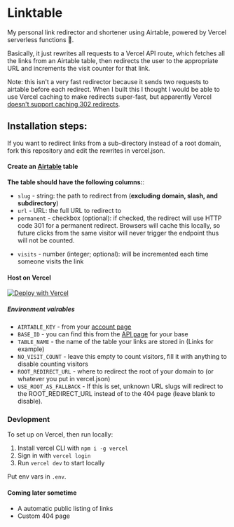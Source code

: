 # Linktable

My personal link redirector and shortener using Airtable, powered by Vercel serverless functions :link:.

Basically, it just rewrites all requests to a Vercel API route, which fetches all the links from an Airtable table, then redirects the user to the appropriate URL and increments the visit counter for that link. 

Note: this isn't a very fast redirector because it sends two requests to airtable before each redirect. When I built this I thought I would be able to use Vercel caching to make redirects super-fast, but apparently Vercel [doesn't support caching 302 redirects](https://github.com/vercel/vercel/discussions/5794).

<!--All redirects have the Vercel `Cache-Control` header with [`stale-while-revalidate`](https://vercel.com/docs/edge-network/caching#stale-while-revalidate) set. This means that redirects will be cached at the Vercel edge and returned to users immediately when they visit the short link. Then, Vercel will send a request to the function to revalidate the cached response. Because this will be sent after every user's request (I think) it will ensure that their visit is counted and the link is kept up-to-date without slowing down the speed of the response (this would not be possible without `stale-while-revalidate`, as Vercel serverless functions terminate immediately upon response).

Additionally, make sure to visit the short link manually every time you update a link in Airtable to force an update of the cache.-->

## Installation steps:

If you want to redirect links from a sub-directory instead of a root domain, fork this repository and edit the rewrites in vercel.json.

#### Create an [Airtable](https://airtable.com/) table

**The table should have the following columns:**:
 + `slug` - string: the path to redirect from (**excluding domain, slash, and subdirectory**)
 + `url` - URL: the full URL to redirect to
 + `permanent` - checkbox (optional): if checked, the redirect will use HTTP code 301 for a permanent redirect. Browsers will cache this locally, so future clicks from the same visitor will never trigger the endpoint thus will not be counted.
 <!--+ `cache` - checkbox (optional): if checked, the redirect will be cached by Vercel for `CACHE_SECONDS` (as specified in the environment variables; default one hour) (this will prevent ALL visitors from being counted for the cache duration while it is checked)-->
 + `visits` - number (integer; optional): will be incremented each time someone visits the link

#### Host on Vercel

[![Deploy with Vercel](https://vercel.com/button)](https://vercel.com/new/git/external?repository-url=https%3A%2F%2Fgithub.com%2Fscitronboy%2Flinktable&env=AIRTABLE_KEY,BASE_ID,TABLE_NAME,NO_VISIT_COUNT,ROOT_REDIRECT_URL,USE_ROOT_AS_FALLBACK&envDescription=Environment%20variables&envLink=https%3A%2F%2Fgithub.com%2Fscitronboy%2Flinktable%23environment-variables&project-name=my-linktable&repo-name=linktable)

##### Environment vairables

+ `AIRTABLE_KEY` - from your [account page](https://airtable.com/account)
+ `BASE_ID` - you can find this from the [API page](https://airtable.com/api) for your base
+ `TABLE_NAME` - the name of the table your links are stored in (Links for example)
+ `NO_VISIT_COUNT` - leave this empty to count visitors, fill it with anything to disable counting visitors
+ `ROOT_REDIRECT_URL` - where to redirect the root of your domain to (or whatever you put in vercel.json)
+ `USE_ROOT_AS_FALLBACK` - If this is set, unknown URL slugs will redirect to the ROOT_REDIRECT_URL instead of to the 404 page (leave blank to disable).

### Devlopment

To set up on Vercel, then run locally:
1. Install vercel CLI with `npm i -g vercel`
2. Sign in with `vercel login`
3. Run `vercel dev` to start locally

Put env vars in `.env`.

#### Coming later sometime

 + A automatic public listing of links
 + Custom 404 page
